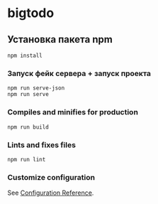 # bigtodo

## Установка пакета npm
```
npm install
```

### Запуск фейк сервера + запуск проекта
```
npm run serve-json
npm run serve
```

### Compiles and minifies for production
```
npm run build
```

### Lints and fixes files
```
npm run lint
```

### Customize configuration
See [Configuration Reference](https://cli.vuejs.org/config/).
